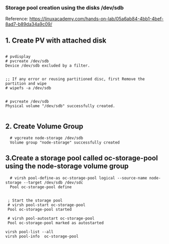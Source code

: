 

### Storage  pool creation using the disks /dev/sdb

Reference: https://linuxacademy.com/hands-on-lab/05a6ab84-4bb1-4bef-8ad7-b89da34a9c09/


 
 

## 1. Create PV with attached disk
  ```
  
  # pvdisplay
  # pvcreate /dev/sdb 
  Device /dev/sdb excluded by a filter.

  
  ;; If any error or reusing partitioned disc, first Remove the partition and wipe
  # wipefs -a /dev/sdb

  
  # pvcreate /dev/sdb
  Physical volume "/dev/sdb" successfully created.


```

## 2. Create Volume Group
```
  # vgcreate node-storage /dev/sdb
  Volume group "node-storage" successfully created
```   

## 3.Create a storage pool called oc-storage-pool using the node-storage volume group
```
  # virsh pool-define-as oc-storage-pool logical --source-name node-storage --target /dev/sdb /dev/sdc
  Pool oc-storage-pool define


 ; Start the storage pool
 # virsh pool-start oc-storage-pool
 Pool oc-storage-pool started
   
 # virsh pool-autostart oc-storage-pool
 Pool oc-storage-pool marked as autostarted

virsh pool-list --all
virsh pool-info  oc-storage-pool
 
